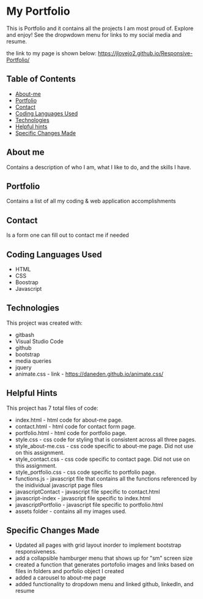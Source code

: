 # My Portfolio
This is Portfolio and it contains all the projects I am most proud of.  Explore and enjoy!  See the dropwdown menu for links to my social media and resume.

the link to my page is shown below:
https://jlovejo2.github.io/Responsive-Portfolio/

## Table of Contents
* [About-me](#about-me)
* [Portfolio](#portfolio)
* [Contact](#contact)
* [Coding Languages Used](#coding-languages-used)
* [Technologies](#technologies)
* [Helpful hints](#helpful-hints)
* [Specific Changes Made](#specific-changes-made)

## About me
Contains a description of who I am, what I like to do, and the skills I have. 

## Portfolio	
Contains a list of all my coding & web application accomplishments

## Contact
Is a form one can fill out to contact me if needed 

## Coding Languages Used
* HTML
* CSS
* Boostrap
* Javascript

## Technologies
This project was created with:
* gitbash
* Visual Studio Code
* github
* bootstrap
* media queries
* jquery
* animate.css - link - https://daneden.github.io/animate.css/

## Helpful Hints
This project has 7 total files of code:
* index.html - html code for about-me page.
* contact.html - html code for contact form page.
* portfolio.html - html code for portfolio page.
* style.css - css code for styling that is consistent across all three pages.
* style_about-me.css - css code specific to about-me page. Did not use on this assignment.
* style_contact.css - css code specific to contact page.  Did not use on this assignment.
* style_portfolio.css - css code specific to portfolio page.
* functions.js - javascript file that contains all the functions referenced by the inidividual javascript page files
* javascriptContact - javascript file specific to contact.html
* javascript-index - javascript file specific to index.html
* javascriptPortfolio - javascript file specific to portfolio.html
* assets folder - contains all my images used.

## Specific Changes Made
* Updated all pages with grid layout inorder to implement bootstrap responsiveness.
* add a collapsible hamburger menu that shows up for "sm" screen size
* created a function that generates portofolio images and links based on files in folders and porfolio object I created
* added a carousel to about-me page
* added functionality to dropdown menu and linked github, linkedIn, and resume

